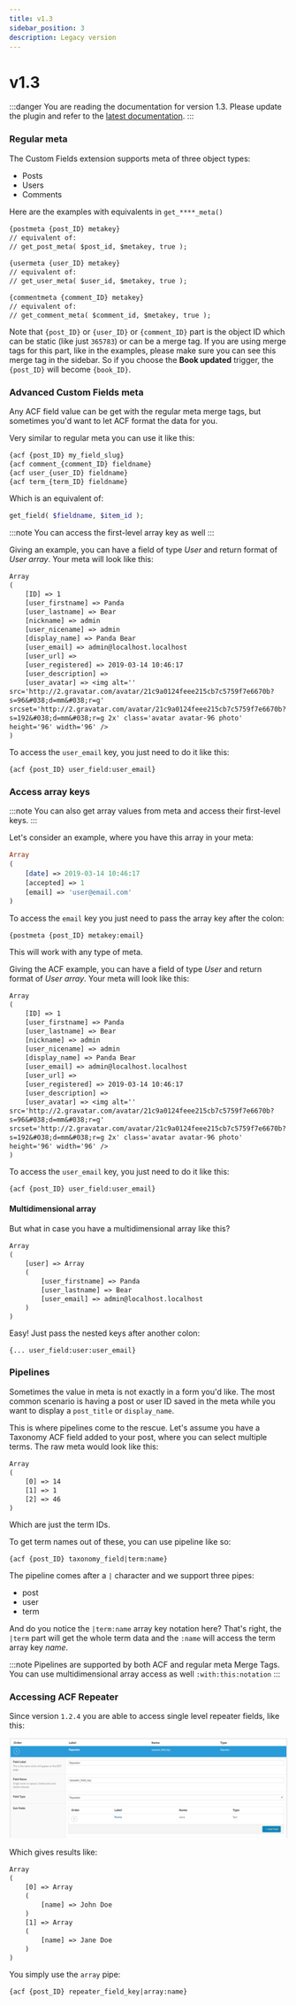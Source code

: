 ```yaml
---
title: v1.3
sidebar_position: 3
description: Legacy version
---
```


# v1.3

:::danger
You are reading the documentation for version 1.3. Please update the plugin and refer to the [latest documentation](./).
:::

### Regular meta

The Custom Fields extension supports meta of three object types:

* Posts
* Users
* Comments

Here are the examples with equivalents in `get_****_meta()`

```
{postmeta {post_ID} metakey}
// equivalent of:
// get_post_meta( $post_id, $metakey, true );
```

```
{usermeta {user_ID} metakey}
// equivalent of:
// get_user_meta( $user_id, $metakey, true );
```

```
{commentmeta {comment_ID} metakey}
// equivalent of:
// get_comment_meta( $comment_id, $metakey, true );
```

Note that `{post_ID}` or `{user_ID}` or `{comment_ID}` part is the object ID which can be static (like just `365783`) or can be a merge tag. If you are using merge tags for this part, like in the examples, please make sure you can see this merge tag in the sidebar. So if you choose the **Book updated** trigger, the `{post_ID}` will become `{book_ID}`.

### Advanced Custom Fields meta

Any ACF field value can be get with the regular meta merge tags, but sometimes you'd want to let ACF format the data for you.

Very similar to regular meta you can use it like this:

```
{acf {post_ID} my_field_slug}
{acf comment_{comment_ID} fieldname}
{acf user_{user_ID} fieldname}
{acf term_{term_ID} fieldname}
```

Which is an equivalent of:

```php
get_field( $fieldname, $item_id );
```

:::note
You can access the first-level array key as well
:::

Giving an example, you can have a field of type _User_ and return format of _User array_. Your meta will look like this:

```
Array
(
    [ID] => 1
    [user_firstname] => Panda
    [user_lastname] => Bear
    [nickname] => admin
    [user_nicename] => admin
    [display_name] => Panda Bear
    [user_email] => admin@localhost.localhost
    [user_url] => 
    [user_registered] => 2019-03-14 10:46:17
    [user_description] => 
    [user_avatar] => <img alt='' src='http://2.gravatar.com/avatar/21c9a0124feee215cb7c5759f7e6670b?s=96&#038;d=mm&#038;r=g' srcset='http://2.gravatar.com/avatar/21c9a0124feee215cb7c5759f7e6670b?s=192&#038;d=mm&#038;r=g 2x' class='avatar avatar-96 photo' height='96' width='96' />
)
```

To access the `user_email` key, you just need to do it like this:

```
{acf {post_ID} user_field:user_email}
```

### Access array keys

:::note
You can also get array values from meta and access their first-level keys.
:::

Let's consider an example, where you have this array in your meta:

```php
Array
(
    [date] => 2019-03-14 10:46:17
    [accepted] => 1
    [email] => 'user@email.com'
)
```

To access the `email` key you just need to pass the array key after the colon:

```
{postmeta {post_ID} metakey:email}
```

This will work with any type of meta.

Giving the ACF example, you can have a field of type _User_ and return format of _User array_. Your meta will look like this:

```
Array
(
    [ID] => 1
    [user_firstname] => Panda
    [user_lastname] => Bear
    [nickname] => admin
    [user_nicename] => admin
    [display_name] => Panda Bear
    [user_email] => admin@localhost.localhost
    [user_url] => 
    [user_registered] => 2019-03-14 10:46:17
    [user_description] => 
    [user_avatar] => <img alt='' src='http://2.gravatar.com/avatar/21c9a0124feee215cb7c5759f7e6670b?s=96&#038;d=mm&#038;r=g' srcset='http://2.gravatar.com/avatar/21c9a0124feee215cb7c5759f7e6670b?s=192&#038;d=mm&#038;r=g 2x' class='avatar avatar-96 photo' height='96' width='96' />
)
```

To access the `user_email` key, you just need to do it like this:

```
{acf {post_ID} user_field:user_email}
```

#### Multidimensional array

But what in case you have a multidimensional array like this?

```
Array
(
    [user] => Array
    (
        [user_firstname] => Panda
        [user_lastname] => Bear
        [user_email] => admin@localhost.localhost
    )
)
```

Easy! Just pass the nested keys after another colon:

```
{... user_field:user:user_email}
```

### Pipelines

Sometimes the value in meta is not exactly in a form you'd like. The most common scenario is having a post or user ID saved in the meta while you want to display a `post_title` or `display_name`.

This is where pipelines come to the rescue. Let's assume you have a Taxonomy ACF field added to your post, where you can select multiple terms. The raw meta would look like this:

```
Array
(
    [0] => 14
    [1] => 1
    [2] => 46
)
```

Which are just the term IDs.

To get term names out of these, you can use pipeline like so:

```
{acf {post_ID} taxonomy_field|term:name}
```

The pipeline comes after a `|` character and we support three pipes:

* post
* user
* term

And do you notice the `|term:name` array key notation here? That's right, the `|term` part will get the whole term data and the `:name` will access the term array key _name_.

:::note
Pipelines are supported by both ACF and regular meta Merge Tags. You can use multidimensional array access as well `:with:this:notation`
:::

### Accessing ACF Repeater

Since version `1.2.4` you are able to access single level repeater fields, like this:

![Repeater field configuration](../../../assets/custom-fields/acf-repeater-field-configuration.png)

Which gives results like:

```
Array
(
    [0] => Array
    (
        [name] => John Doe
    )
    [1] => Array
    (
        [name] => Jane Doe
    )
)
```

You simply use the `array` pipe:

```
{acf {post_ID} repeater_field_key|array:name}
```